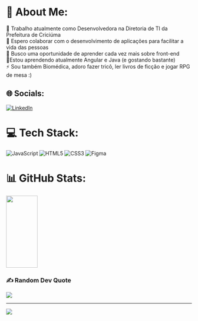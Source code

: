 # 💫 About Me:
🔭 Trabalho atualmente como Desenvolvedora na Diretoria de TI da Prefeitura de Criciúma<br>👯 Espero colaborar com o desenvolvimento de aplicações para facilitar a vida das pessoas<br>🤝 Busco uma oportunidade de aprender cada vez mais sobre front-end<br>🌱Estou aprendendo atualmente Angular e Java (e gostando bastante)<br>⚡ Sou também Biomédica,  adoro fazer tricô, ler livros de ficção e jogar RPG de mesa :)


## 🌐 Socials:
[![LinkedIn](https://img.shields.io/badge/LinkedIn-%230077B5.svg?logo=linkedin&logoColor=white)](https://linkedin.com/in/juliatibes) 

# 💻 Tech Stack:
![JavaScript](https://img.shields.io/badge/javascript-%23323330.svg?style=for-the-badge&logo=javascript&logoColor=%23F7DF1E) ![HTML5](https://img.shields.io/badge/html5-%23E34F26.svg?style=for-the-badge&logo=html5&logoColor=white) ![CSS3](https://img.shields.io/badge/css3-%231572B6.svg?style=for-the-badge&logo=css3&logoColor=white) 	![Figma](https://img.shields.io/badge/figma-%23F24E1E.svg?style=for-the-badge&logo=figma&logoColor=white)

# 📊 GitHub Stats:
<div>  
<!--   <img width="49%" height="195px" src="https://github-readme-stats.vercel.app/api?username=juliatibes&show_icons=true&count_private=true&hide_border=true&title_color=00bfbf&icon_color=00bfbf&text_color=c9d1d9&bg_color=0d1117" alt="Julia Tibes github stats" />  -->
  <img width="41%" height="195px" src="https://github-readme-stats.vercel.app/api/top-langs/?username=juliatibes&layout=compact&hide_border=true&title_color=00bfbf&text_color=00bfbf&bg_color=0d1117" />
</div>

### ✍️ Random Dev Quote
![](https://quotes-github-readme.vercel.app/api?type=horizontal&theme=tokyonight)

---
[![](https://visitcount.itsvg.in/api?id=juliatibes&icon=8&color=0)](https://visitcount.itsvg.in)

